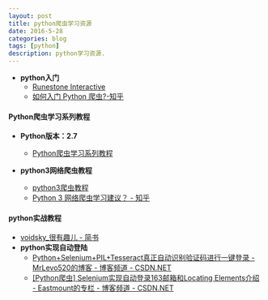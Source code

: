 ```yaml
---
layout: post
title: python爬虫学习资源
date: 2016-5-28
categories: blog
tags: [python]
description: python学习资源.
---
```


- **python入门**
	+ [Runestone Interactive](http://interactivepython.org/runestone/default/user/login)
	+ [如何入门 Python 爬虫?-知乎](https://www.zhihu.com/question/20899988)

#### Python爬虫学习系列教程
- **Python版本：2.7**               
	+ [Python爬虫学习系列教程](http://cuiqingcai.com/1052.html)

- **python3网络爬虫教程**
	+ [python3爬虫教程](http://aljun.me/category/python%E7%88%AC%E8%99%AB)
	+ [Python 3 网络爬虫学习建议？ - 知乎](https://www.zhihu.com/question/41277528)


#### python实战教程     
- [voidsky_很有趣儿 - 简书](http://www.jianshu.com/users/30f737ee0051/latest_articles)
- **python实现自动登陆**    
	+ [Python+Selenium+PIL+Tesseract真正自动识别验证码进行一键登录 - MrLevo520的博客 - 博客频道 - CSDN.NET](http://blog.csdn.net/MrLevo520/article/details/51901579)
	+ [[Python爬虫] Selenium实现自动登录163邮箱和Locating Elements介绍 - Eastmount的专栏 - 博客频道 - CSDN.NET](http://blog.csdn.net/eastmount/article/details/47825633)










